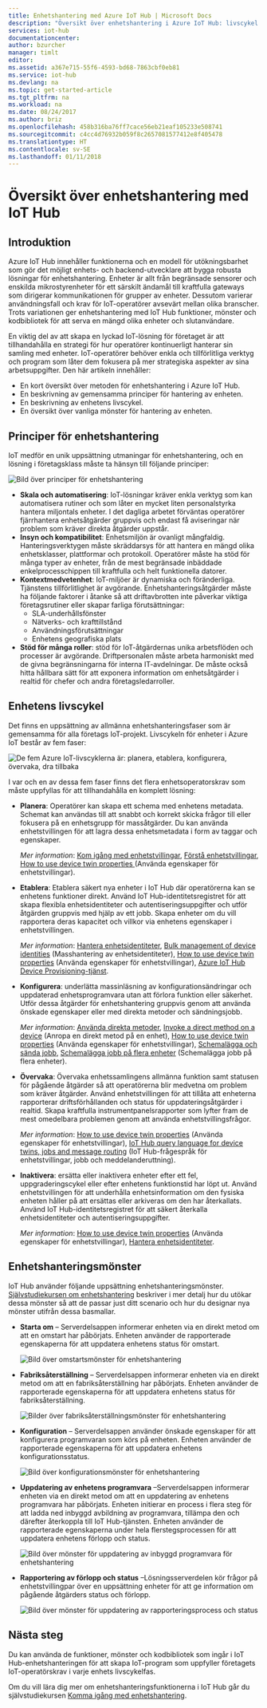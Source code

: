 ```yaml
---
title: Enhetshantering med Azure IoT Hub | Microsoft Docs
description: "Översikt över enhetshantering i Azure IoT Hub: livscykel för företagsenhet och enhetshanteringsmönster som omstart, fabriksåterställning, uppdatering av inbyggd programvara, konfiguration, enhetstvillingar, frågor, jobb."
services: iot-hub
documentationcenter: 
author: bzurcher
manager: timlt
editor: 
ms.assetid: a367e715-55f6-4593-bd68-7863cbf0eb81
ms.service: iot-hub
ms.devlang: na
ms.topic: get-started-article
ms.tgt_pltfrm: na
ms.workload: na
ms.date: 08/24/2017
ms.author: briz
ms.openlocfilehash: 458b316ba76ff7cace56eb21eaf105233e508741
ms.sourcegitcommit: c4cc4d76932b059f8c2657081577412e8f405478
ms.translationtype: HT
ms.contentlocale: sv-SE
ms.lasthandoff: 01/11/2018
---
```

# <a name="overview-of-device-management-with-iot-hub"></a>Översikt över enhetshantering med IoT Hub
## <a name="introduction"></a>Introduktion
Azure IoT Hub innehåller funktionerna och en modell för utökningsbarhet som gör det möjligt enhets- och backend-utvecklare att bygga robusta lösningar för enhetshantering. Enheter är allt från begränsade sensorer och enskilda mikrostyrenheter för ett särskilt ändamål till kraftfulla gateways som dirigerar kommunikationen för grupper av enheter.  Dessutom varierar användningsfall och krav för IoT-operatörer avsevärt mellan olika branscher.  Trots variationen ger enhetshantering med IoT Hub funktioner, mönster och kodbibliotek för att serva en mängd olika enheter och slutanvändare.

En viktig del av att skapa en lyckad IoT-lösning för företaget är att tillhandahålla en strategi för hur operatörer kontinuerligt hanterar sin samling med enheter. IoT-operatörer behöver enkla och tillförlitliga verktyg och program som låter dem fokusera på mer strategiska aspekter av sina arbetsuppgifter. Den här artikeln innehåller:

* En kort översikt över metoden för enhetshantering i Azure IoT Hub.
* En beskrivning av gemensamma principer för hantering av enheten.
* En beskrivning av enhetens livscykel.
* En översikt över vanliga mönster för hantering av enheten.

## <a name="device-management-principles"></a>Principer för enhetshantering
IoT medför en unik uppsättning utmaningar för enhetshantering, och en lösning i företagsklass måste ta hänsyn till följande principer:

![Bild över principer för enhetshantering][img-dm_principles]

* **Skala och automatisering**: IoT-lösningar kräver enkla verktyg som kan automatisera rutiner och som låter en mycket liten personalstyrka hantera miljontals enheter. I det dagliga arbetet förväntas operatörer fjärrhantera enhetsåtgärder gruppvis och endast få aviseringar när problem som kräver direkta åtgärder uppstår.
* **Insyn och kompatibilitet**: Enhetsmiljön är ovanligt mångfaldig. Hanteringsverktygen måste skräddarsys för att hantera en mängd olika enhetsklasser, plattformar och protokoll. Operatörer måste ha stöd för många typer av enheter, från de mest begränsade inbäddade enkelprocesschippen till kraftfulla och helt funktionella datorer.
* **Kontextmedvetenhet**: IoT-miljöer är dynamiska och föränderliga. Tjänstens tillförlitlighet är avgörande. Enhetshanteringsåtgärder måste ha följande faktorer i åtanke så att driftavbrotten inte påverkar viktiga företagsrutiner eller skapar farliga förutsättningar:
    * SLA-underhållsfönster
    * Nätverks- och krafttillstånd
    * Användningsförutsättningar
    * Enhetens geografiska plats
* **Stöd för många roller**: stöd för IoT-åtgärdernas unika arbetsflöden och processer är avgörande. Driftpersonalen måste arbeta harmoniskt med de givna begränsningarna för interna IT-avdelningar.  De måste också hitta hållbara sätt för att exponera information om enhetsåtgärder i realtid för chefer och andra företagsledarroller. 

## <a name="device-lifecycle"></a>Enhetens livscykel
Det finns en uppsättning av allmänna enhetshanteringsfaser som är gemensamma för alla företags IoT-projekt. Livscykeln för enheter i Azure IoT består av fem faser:

![De fem Azure IoT-livscyklerna är: planera, etablera, konfigurera, övervaka, dra tillbaka][img-device_lifecycle]

I var och en av dessa fem faser finns det flera enhetsoperatorskrav som måste uppfyllas för att tillhandahålla en komplett lösning:

* **Planera**: Operatörer kan skapa ett schema med enhetens metadata. Schemat kan användas till att snabbt och korrekt skicka frågor till eller fokusera på en enhetsgrupp för massåtgärder. Du kan använda enhetstvillingen för att lagra dessa enhetsmetadata i form av taggar och egenskaper.
  
    *Mer information*: [Kom igång med enhetstvillingar][lnk-twins-getstarted], [Förstå enhetstvillingar][lnk-twins-devguide], [How to use device twin properties ][lnk-twin-properties] (Använda egenskaper för enhetstvillingar).
* **Etablera**: Etablera säkert nya enheter i IoT Hub där operatörerna kan se enhetens funktioner direkt.  Använd IoT Hub-identitetsregistret för att skapa flexibla enhetsidentiteter och autentiseringsuppgifter och utför åtgärden gruppvis med hjälp av ett jobb. Skapa enheter om du vill rapportera deras kapacitet och villkor via enhetens egenskaper i enhetstvillingen.
  
    *Mer information*: [Hantera enhetsidentiteter][lnk-identity-registry], [Bulk management of device identities][lnk-bulk-identity] (Masshantering av enhetsidentiteter), [How to use device twin properties][lnk-twin-properties] (Använda egenskaper för enhetstvillingar), [Azure IoT Hub Device Provisioning-tjänst][lnk-dps].
* **Konfigurera**: underlätta massinläsning av konfigurationsändringar och uppdaterad enhetsprogramvara utan att förlora funktion eller säkerhet. Utför dessa åtgärder för enhetshantering gruppvis genom att använda önskade egenskaper eller med direkta metoder och sändningsjobb.
  
    *Mer information*:  [Använda direkta metoder][lnk-c2d-methods], [Invoke a direct method on a device][lnk-methods-devguide] (Anropa en direkt metod på en enhet), [How to use device twin properties][lnk-twin-properties] (Använda egenskaper för enhetstvillingar), [Schemalägga och sända jobb][lnk-jobs], [Schemalägga jobb på flera enheter][lnk-jobs-devguide] (Schemalägga jobb på flera enheter).
* **Övervaka**: Övervaka enhetssamlingens allmänna funktion samt statusen för pågående åtgärder så att operatörerna blir medvetna om problem som kräver åtgärder.  Använd enhetstvillingen för att tillåta att enheterna rapporterar driftsförhållanden och status för uppdateringsåtgärder i realtid. Skapa kraftfulla instrumentpanelsrapporter som lyfter fram de mest omedelbara problemen genom att använda enhetstvillingsfrågor.
  
    *Mer information*: [How to use device twin properties][lnk-twin-properties] (Använda egenskaper för enhetstvillingar), [IoT Hub query language for device twins, jobs and message routing][lnk-query-language] (IoT Hub-frågespråk för enhetstvillingar, jobb och meddelanderuttning).
* **Inaktivera**: ersätta eller inaktivera enheter efter ett fel, uppgraderingscykel eller efter enhetens funktionstid har löpt ut.  Använd enhetstvillingen för att underhålla enhetsinformation om den fysiska enheten håller på att ersättas eller arkiveras om den har återkallats. Använd IoT Hub-identitetsregistret för att säkert återkalla enhetsidentiteter och autentiseringsuppgifter.
  
    *Mer information*: [How to use device twin properties][lnk-twin-properties] (Använda egenskaper för enhetstvillingar), [Hantera enhetsidentiteter][lnk-identity-registry].

## <a name="device-management-patterns"></a>Enhetshanteringsmönster
IoT Hub använder följande uppsättning enhetshanteringsmönster.  [Självstudiekursen om enhetshantering][lnk-get-started] beskriver i mer detalj hur du utökar dessa mönster så att de passar just ditt scenario och hur du designar nya mönster utifrån dessa basmallar.

* **Starta om** – Serverdelsappen informerar enheten via en direkt metod om att en omstart har påbörjats.  Enheten använder de rapporterade egenskaperna för att uppdatera enhetens status för omstart.
  
    ![Bild över omstartsmönster för enhetshantering][img-reboot_pattern]
* **Fabriksåterställning** – Serverdelsappen informerar enheten via en direkt metod om att en fabriksåterställning har påbörjats.  Enheten använder de rapporterade egenskaperna för att uppdatera enhetens status för fabriksåterställning.
  
    ![Bilder över fabriksåterställningsmönster för enhetshantering][img-facreset_pattern]
* **Konfiguration** – Serverdelsappen använder önskade egenskaper för att konfigurera programvaran som körs på enheten.  Enheten använder de rapporterade egenskaperna för att uppdatera enhetens konfigurationsstatus.
  
    ![Bild över konfigurationsmönster för enhetshantering][img-config_pattern]
* **Uppdatering av enhetens programvara** –Serverdelsappen informerar enheten via en direkt metod om att en uppdatering av enhetens programvara har påbörjats.  Enheten initierar en process i flera steg för att ladda ned inbyggd avbildning av programvara, tillämpa den och därefter återkoppla till IoT Hub-tjänsten.  Enheten använder de rapporterade egenskaperna under hela flerstegsprocessen för att uppdatera enhetens förlopp och status.
  
    ![Bild över mönster för uppdatering av inbyggd programvara för enhetshantering][img-fwupdate_pattern]
* **Rapportering av förlopp och status** –Lösningsserverdelen kör frågor på enhetstvillingpar över en uppsättning enheter för att ge information om pågående åtgärders status och förlopp.
  
    ![Bild över mönster för uppdatering av rapporteringsprocess och status][img-report_progress_pattern]

## <a name="next-steps"></a>Nästa steg
Du kan använda de funktioner, mönster och kodbibliotek som ingår i IoT Hub-enhetshanteringen för att skapa IoT-program som uppfyller företagets IoT-operatörskrav i varje enhets livscykelfas.

Om du vill lära dig mer om enhetshanteringsfunktionerna i IoT Hub går du självstudiekursen [Komma igång med enhetshantering][lnk-get-started].

<!-- Images and links -->
[img-dm_principles]: media/iot-hub-device-management-overview/image4.png
[img-device_lifecycle]: media/iot-hub-device-management-overview/image5.png
[img-config_pattern]: media/iot-hub-device-management-overview/configuration-pattern.png
[img-facreset_pattern]: media/iot-hub-device-management-overview/facreset-pattern.png
[img-fwupdate_pattern]: media/iot-hub-device-management-overview/fwupdate-pattern.png
[img-reboot_pattern]: media/iot-hub-device-management-overview/reboot-pattern.png
[img-report_progress_pattern]: media/iot-hub-device-management-overview/report-progress-pattern.png

[lnk-twins-devguide]: iot-hub-devguide-device-twins.md
[lnk-get-started]: iot-hub-node-node-device-management-get-started.md
[lnk-twins-getstarted]: iot-hub-node-node-twin-getstarted.md
[lnk-twin-properties]: iot-hub-node-node-twin-how-to-configure.md
[lnk-hub-getstarted]: iot-hub-csharp-csharp-getstarted.md
[lnk-identity-registry]: iot-hub-devguide-identity-registry.md
[lnk-bulk-identity]: iot-hub-bulk-identity-mgmt.md
[lnk-query-language]: iot-hub-devguide-query-language.md
[lnk-c2d-methods]: iot-hub-node-node-direct-methods.md
[lnk-methods-devguide]: iot-hub-devguide-direct-methods.md
[lnk-jobs]: iot-hub-node-node-schedule-jobs.md
[lnk-jobs-devguide]: iot-hub-devguide-jobs.md
[lnk-dps]: https://azure.microsoft.com/documentation/services/iot-dps
